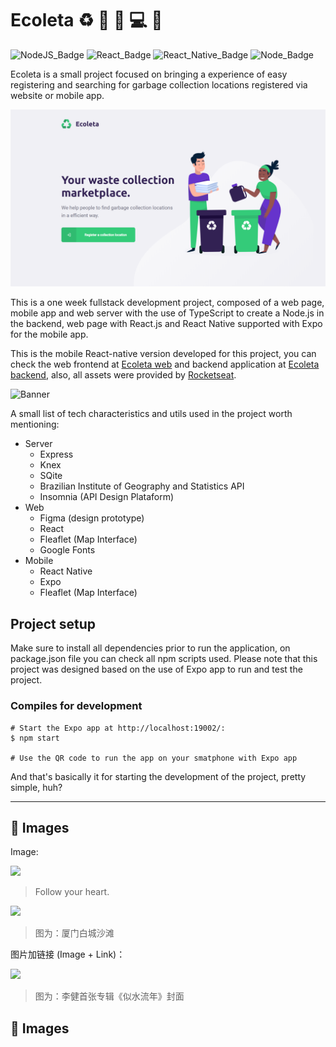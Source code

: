 # Ecoleta :recycle: :iphone: :purple_heart: :computer: :satellite:

![NodeJS_Badge][server_nodejs_badge] ![React_Badge][web_react_badge] ![React_Native_Badge][mobile_react-native_badge] ![Node_Badge][node_version_badge]

Ecoleta is a small project focused on bringing a experience of easy registering and searching for garbage collection locations registered via website or mobile app.

<img src="./assets/web_home.png" />

This is a one week fullstack development project, composed of a web page, mobile app and web server with the use of TypeScript to create a Node.js in the backend, web page with React.js and React Native supported with Expo for the mobile app.

This is the mobile React-native version developed for this project, you can check the web frontend at [Ecoleta web](https://github.com/Francozeira/nlw_web) and backend application at [Ecoleta backend](https://github.com/Francozeira/nlw_server), also, all assets were provided by [Rocketseat](https://rocketseat.com.br/).

![Banner](https://user-images.githubusercontent.com/38081852/84095189-04178580-a9d5-11ea-9496-9ec6f6a282e5.png)

A small list of tech characteristics and utils used in the project worth mentioning:

- Server
    - Express
    - Knex
    - SQite
    - Brazilian Institute of Geography and Statistics API
    - Insomnia (API Design Plataform)
- Web
    - Figma (design prototype)
    - React
    - Fleaflet (Map Interface)
    - Google Fonts
- Mobile
    - React Native
    - Expo
    - Fleaflet (Map Interface)

## Project setup

Make sure to install all dependencies prior to run the application, on package.json file you can check all npm scripts used. Please note that this project was designed based on the use of Expo app to run and test the project.

### Compiles for development

```
# Start the Expo app at http://localhost:19002/:
$ npm start

# Use the QR code to run the app on your smatphone with Expo app
```

And that's basically it for starting the development of the project, pretty simple, huh?

------------

## :art: Images

Image:

![](https://pandao.github.io/editor.md/examples/images/4.jpg)

> Follow your heart.

![](https://pandao.github.io/editor.md/examples/images/8.jpg)

> 图为：厦门白城沙滩

图片加链接 (Image + Link)：

[![](https://pandao.github.io/editor.md/examples/images/7.jpg)](https://pandao.github.io/editor.md/examples/images/7.jpg "李健首张专辑《似水流年》封面")

> 图为：李健首张专辑《似水流年》封面

## :art: Images

<!-- Badges -->

[node_version_badge]: https://img.shields.io/badge/node-12.17.0-green

[web_react_badge]: https://img.shields.io/badge/web-react-blue

[mobile_react-native_badge]: https://img.shields.io/badge/mobile-react%20native-blueviolet

[server_nodejs_badge]: https://img.shields.io/badge/server-nodejs-important